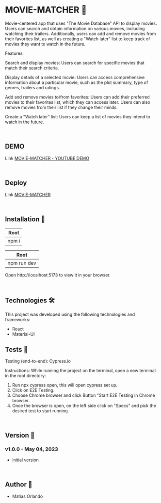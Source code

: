 # MOVIE-MATCHER 🎥

Movie-centered app that uses "The Movie Database" API to display movies. Users can search and obtain information on various movies, including watching their trailers. Additionally, users can add and remove movies from their favorites list, as well as creating a "Watch later" list to keep track of movies they want to watch in the future.

Features:

Search and display movies: Users can search for specific movies that match their search criteria.

Display details of a selected movie: Users can access comprehensive information about a particular movie, such as the plot summary, type of genres, trailers and ratings.

Add and remove movies to/from favorites: Users can add their preferred movies to their favorites list, which they can access later. Users can also remove movies from their list if they change their minds.

Create a "Watch later" list: Users can keep a list of movies they intend to watch in the future.

<br>

## DEMO

Link <a href="https://www.youtube.com/watch?v=_W35mSvpBTA">MOVIE-MATCHER - YOUTUBE DEMO</a>

<br>

## Deploy

Link <a href="https://movie-matcher.vercel.app/">MOVIE-MATCHER</a>

<br>

## Installation :hammer:

| Root
|---------
| npm i

| Root
|---------
| npm run dev

Open http://localhost:5173 to view it in your browser.

<br>

## Technologies 🛠️

This project was developed using the following technologies and frameworks:

<ul>
<li>React</li>
<li>Material-UI</li>
</ul>

## Tests :nut_and_bolt:

Testing (end-to-end): Cypress.io

Instructions: While running the project on the terminal, open a new terminal in the root directory:

<ol>
<li>Run npx cypress open, this will open cypress set up.</li>
<li>Click on E2E Testing.</li>
<li>Choose Chrome browser and click Button "Start E2E Testing in Chrome browser.</li>
<li>Once the browser is open, on the left side click on "Specs" and pick the desired test to start running.</li>
</ol>

<br>

## Version :pencil:

### v1.0.0 - May 04, 2023

- Initial version

<br>

## Author :rocket:

- Matias Orlando
